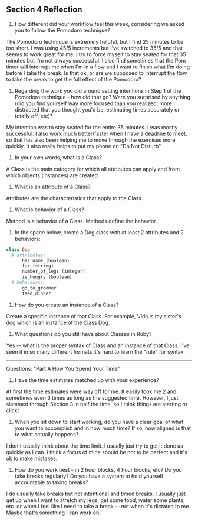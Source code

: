 ## Section 4 Reflection

1. How different did your workflow feel this week, considering we asked you to follow the Pomodoro technique?

The Pomodoro technique is extremely helpful, but I find 25 minutes to be too short. I was using 45/5 increments but I've switched to 35/5 and that seems to work great for me. I try to force myself to stay seated for that 35 minutes but I'm not always successful. I also find sometimes that the Pom timer will interrupt me when I'm in a flow and I want to finish what I'm doing before I take the break. Is that ok, or are we supposed to interrupt the flow to take the break to get the full effect of the Pomodoro?  

1. Regarding the work you did around setting intentions in Step 1 of the Pomodoro technique - how did that go? Were you surprised by anything (did you find yourself way more focused than you realized, more distracted that you thought you'd be, estimating times accurately or totally off, etc)?

My intention was to stay seated for the entire 35 minutes. I was mostly successful. I also work much better/faster when I have a deadline to meet, so that has also been helping me to move through the exercises more quickly. It also really helps to put my phone on "Do Not Disturb".

1. In your own words, what is a Class?

A Class is the main category for which all attributes can apply and from which objects (instances) are created.

1. What is an attribute of a Class?

Attributes are the characteristics that apply to the Class.

1. What is behavior of a Class?

Method is a behavior of a Class. Methods define the behavior.

1. In the space below, create a Dog class with at least 2 attributes and 2 behaviors:

```rb
class Dog
  # attributes:
      has_name (boolean)
      fur (string)
      number_of_legs (integer)
      is_hungry (boolean)
  # behaviors:
      go_to_groomer
      feed_dinner
```

1. How do you create an instance of a Class?

Create a specific instance of that Class. For example, Vida is my sister's dog which is an instance of the Class Dog.

1. What questions do you still have about Classes in Ruby?

Yes -- what is the proper syntax of Class and an instance of that Class. I've seen it in so many different formats it's hard to learn the "rule" for syntax.

-------
Questions: "Part A How You Spend Your Time"

1. Have the time estimates matched up with your experience?

At first the time estimates were way off for me. It easily took me 2 and sometimes even 3 times as long as the suggested time. However, I just slammed through Section 3 in half the time, so I think things are starting to click!

1. When you sit down to start working, do you have a clear goal of what you want to accomplish and in how much time? If so, how aligned is that to what actually happens?

I don't usually think about the time limit. I usually just try to get it done as quickly as I can. I think a focus of mine should be not to be perfect and it's ok to make mistakes.

1. How do you work best - in 2 hour blocks, 4 hour blocks, etc? Do you take breaks regularly? Do you have a system to hold yourself accountable to taking breaks?

I do usually take breaks but not intentional and timed breaks. I usually just get up when I want to stretch my legs, get some food, water some plants, etc. or when I feel like I need to take a break -- not when it's dictated to me. Maybe that's something I can work on.
